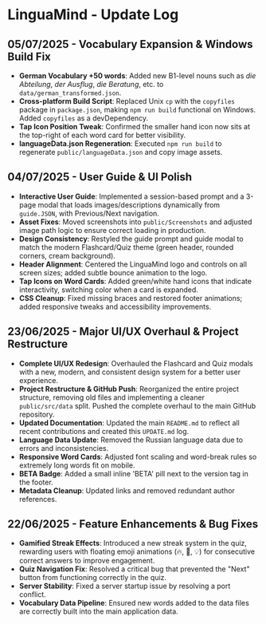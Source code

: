# LinguaMind - Update Log

## 05/07/2025 - Vocabulary Expansion & Windows Build Fix

- **German Vocabulary +50 words**: Added new B1-level nouns such as *die Abteilung*, *der Ausflug*, *die Beratung*, etc. to `data/german_transformed.json`.
- **Cross-platform Build Script**: Replaced Unix `cp` with the `copyfiles` package in `package.json`, making `npm run build` functional on Windows. Added `copyfiles` as a devDependency.
- **Tap Icon Position Tweak**: Confirmed the smaller hand icon now sits at the top-right of each word card for better visibility.
- **languageData.json Regeneration**: Executed `npm run build` to regenerate `public/languageData.json` and copy image assets.



## 04/07/2025 - User Guide & UI Polish

- **Interactive User Guide**: Implemented a session-based prompt and a 3-page modal that loads images/descriptions dynamically from `guide.JSON`, with Previous/Next navigation.
- **Asset Fixes**: Moved screenshots into `public/Screenshots` and adjusted image path logic to ensure correct loading in production.
- **Design Consistency**: Restyled the guide prompt and guide modal to match the modern Flashcard/Quiz theme (green header, rounded corners, cream background).
- **Header Alignment**: Centered the LinguaMind logo and controls on all screen sizes; added subtle bounce animation to the logo.
- **Tap Icons on Word Cards**: Added green/white hand icons that indicate interactivity, switching color when a card is expanded.
- **CSS Cleanup**: Fixed missing braces and restored footer animations; added responsive tweaks and accessibility improvements.


## 23/06/2025 - Major UI/UX Overhaul & Project Restructure

- **Complete UI/UX Redesign**: Overhauled the Flashcard and Quiz modals with a new, modern, and consistent design system for a better user experience.
- **Project Restructure & GitHub Push**: Reorganized the entire project structure, removing old files and implementing a cleaner `public/src/data` split. Pushed the complete overhaul to the main GitHub repository.
- **Updated Documentation**: Updated the main `README.md` to reflect all recent contributions and created this `UPDATE.md` log.
- **Language Data Update**: Removed the Russian language data due to errors and inconsistencies.
- **Responsive Word Cards**: Adjusted font scaling and word-break rules so extremely long words fit on mobile.
- **BETA Badge**: Added a small inline 'BETA' pill next to the version tag in the footer.
- **Metadata Cleanup**: Updated links and removed redundant author references.

## 22/06/2025 - Feature Enhancements & Bug Fixes

- **Gamified Streak Effects**: Introduced a new streak system in the quiz, rewarding users with floating emoji animations (🔥, 🧠, 💡) for consecutive correct answers to improve engagement.
- **Quiz Navigation Fix**: Resolved a critical bug that prevented the "Next" button from functioning correctly in the quiz.
- **Server Stability**: Fixed a server startup issue by resolving a port conflict.
- **Vocabulary Data Pipeline**: Ensured new words added to the data files are correctly built into the main application data.


